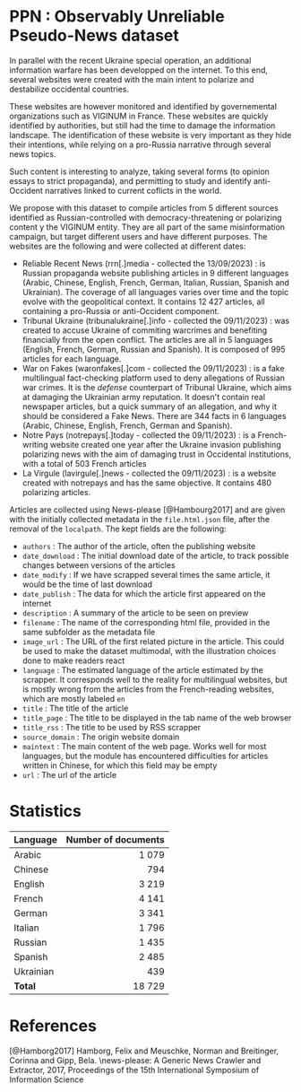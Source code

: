 # PPN : Observably Unreliable Pseudo-News dataset

In parallel with the recent Ukraine special operation, an additional information warfare has been developped on the internet. To this end, several websites were created with the main intent to polarize and destabilize occidental countries.

These websites are however monitored and identified by governemental organizations such as VIGINUM in France. These websites are quickly identified by authorities, but still had the time to damage the information landscape. The identification of these website is very important as they hide their intentions, while relying on a pro-Russia narrative through several news topics.

Such content is interesting to analyze, taking several forms (to opinion essays to strict propaganda), and permitting to study and identify anti-Occident narratives linked to current coflicts in the world.

We propose with this dataset to compile articles from 5 different sources identified as Russian-controlled with democracy-threatening or polarizing content y the VIGINUM entity. They are all part of the same misinformation campaign, but target different users and have different purposes. The websites are the following and were collected at different dates:

 - Reliable Recent News (rrn[.]media - collected the 13/09/2023) : is Russian propaganda website publishing articles in 9 different languages (Arabic, Chinese, English, French, German, Italian, Russian, Spanish and Ukrainian). The coverage of all languages varies over time and the topic evolve with the geopolitical context. It contains 12 427 articles, all containing a pro-Russia or anti-Occident component.
  - Tribunal Ukraine (tribunalukraine[.]info - collected the 09/11/2023) : was created to accuse Ukraine of commiting warcrimes and benefiting financially from the open conflict. The articles are all in 5 languages (English, French, German, Russian and Spanish). It is composed of 995 articles for each language.
  - War on Fakes (waronfakes[.]com - collected the 09/11/2023) : is a fake multilingual fact-checking platform used to deny allegations of Russian war crimes. It is the _defense_ counterpart of Tribunal Ukraine, which aims at damaging the Ukrainian army reputation. It doesn't contain real newspaper articles, but a quick summary of an allegation, and why it should be considered a Fake News. There are 344 facts in 6 languages (Arabic, Chinese, English, French, German and Spanish).
  - Notre Pays (notrepays[.]today - collected the 09/11/2023) : is a French-writing website created one year after the Ukraine invasion publishing polarizing news with the aim of damaging trust in Occidental institutions, with a total of 503 French articles
  - La Virgule (lavirgule[.]news - collected the 09/11/2023) : is a website created with notrepays and has the same objective. It contains 480 polarizing articles.

Articles are collected using News-please [@Hambourg2017] and are given with the initially collected metadata in the `file.html.json` file, after the removal of the `localpath`. The kept fields are the following:

- `authors` : The author of the article, often the publishing website
- `date_download` : The initial download date of the article, to track possible changes between versions of the articles
- `date_modify` : If we have scrapped several times the same article, it would be the time of last download
- `date_publish` : The data for which the article first appeared on the internet
- `description` : A summary of the article to be seen on preview
- `filename` : The name of the corresponding html file, provided in the same subfolder as the metadata file
- `image_url` : The URL of the first related picture in the article. This could be used to make the dataset multimodal, with the illustration choices done to make readers react
- `language` : The estimated language of the article estimated by the scrapper. It corresponds well to the reality for multilingual websites, but is mostly wrong from the articles from the French-reading websites, which are mostly labeled `en`
- `title` : The title of the article
- `title_page` : The title to be displayed in the tab name of the web browser
- `title_rss` : The title to be used by RSS scrapper
- `source_domain` : The origin website domain
- `maintext` : The main content of the web page. Works well for most languages, but the module has encountered difficulties for articles written in Chinese, for which this field may be empty
- `url` : The url of the article


# Statistics

| Language | Number of documents
|---|--:
| Arabic |   1 079
| Chinese |   794
|English |   3 219
| French |   4 141
| German |   3 341
|Italian |   1 796
|Russian |   1 435
| Spanish |   2 485
| Ukrainian |   439
| **Total** |   18 729


# References

[@Hamborg2017] Hamborg, Felix and Meuschke, Norman and Breitinger, Corinna and Gipp, Bela. \news-please: A Generic News Crawler and Extractor\, 2017, Proceedings of the 15th International Symposium of Information Science
